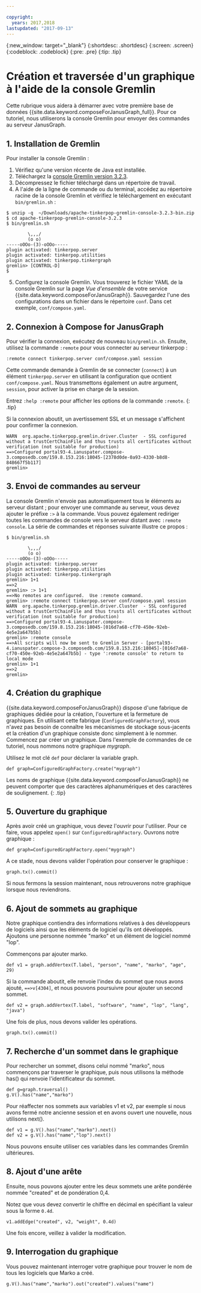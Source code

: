 ```yaml
---

copyright:
  years: 2017,2018
lastupdated: "2017-09-13"
---
```


{:new_window: target="_blank"}
{:shortdesc: .shortdesc}
{:screen: .screen}
{:codeblock: .codeblock}
{:pre: .pre}
{:tip: .tip}

# Création et traversée d'un graphique à l'aide de la console Gremlin

Cette rubrique vous aidera à démarrer avec votre première base de données {{site.data.keyword.composeForJanusGraph_full}}. Pour ce tutoriel, nous utiliserons la console Gremlin pour envoyer des commandes au serveur JanusGraph.

## 1. Installation de Gremlin

Pour installer la console Gremlin :

1. Vérifiez qu'une version récente de Java est installée.
2. Téléchargez la [console Gremlin version 3.2.3](https://archive.apache.org/dist/tinkerpop/3.2.3/apache-tinkerpop-gremlin-console-3.2.3-bin.zip).
3. Décompressez le fichier téléchargé dans un répertoire de travail.
4. A l'aide de la ligne de commande ou du terminal, accédez au répertoire racine de la console Gremlin et vérifiez le téléchargement en exécutant `bin/gremlin.sh` :

  ```text
  $ unzip -q  ~/Downloads/apache-tinkerpop-gremlin-console-3.2.3-bin.zip
  $ cd apache-tinkerpop-gremlin-console-3.2.3
  $ bin/gremlin.sh

          \,,,/
          (o o)
  -----oOOo-(3)-oOOo-----
  plugin activated: tinkerpop.server
  plugin activated: tinkerpop.utilities
  plugin activated: tinkerpop.tinkergraph
  gremlin> [CONTROL-D]                                                             $

  ```

5. Configurez la console Gremlin. Vous trouverez le fichier YAML de la console Gremlin sur la page *Vue d'ensemble* de votre service {{site.data.keyword.composeForJanusGraph}}. Sauvegardez l'une des configurations dans un fichier dans le répertoire `conf`. Dans cet exemple, `conf/compose.yaml`.
 
## 2. Connexion à Compose for JanusGraph

Pour vérifier la connexion, exécutez de nouveau `bin/gremlin.sh`. Ensuite, utilisez la commande `:remote` pour vous connecter au serveur tinkerpop :

```text
:remote connect tinkerpop.server conf/compose.yaml session
```

Cette commande demande à Gremlin de se connecter (`connect`) à un élément `tinkerpop.server` en utilisant la configuration que ocntient `conf/compose.yaml`. Nous transmettons également un autre argument, `session`, pour activer la prise en charge de la session.

Entrez `:help :remote` pour afficher les options de la commande `:remote`.
{: .tip}

Si la connexion aboutit, un avertissement SSL et un message s'affichent pour confirmer la connexion.

```text
WARN  org.apache.tinkerpop.gremlin.driver.Cluster  - SSL configured without a trustCertChainFile and thus trusts all certificates without verification (not suitable for production)
==>Configured portal93-4.ianuspater.compose-3.composedb.com/159.8.153.216:18045-[2378d0de-0a93-4330-b8d8-848667f5b117]
gremlin>
```

## 3. Envoi de commandes au serveur

La console Gremlin n'envoie pas automatiquement tous le éléments au serveur distant ; pour envoyer une commande au serveur, vous devez ajouter le préfixe `:>` à la commande. Vous pouvez également rediriger toutes les commandes de console vers le serveur distant avec `:remote console`. La série de commandes et réponses suivante illustre ce propos :

```text
$ bin/gremlin.sh                                                                   

        \,,,/
        (o o)
-----oOOo-(3)-oOOo-----
plugin activated: tinkerpop.server
plugin activated: tinkerpop.utilities
plugin activated: tinkerpop.tinkergraph
gremlin> 1+1
==>2
gremlin> :> 1+1
==>No remotes are configured.  Use :remote command.
gremlin> :remote connect tinkerpop.server conf/compose.yaml session
WARN  org.apache.tinkerpop.gremlin.driver.Cluster  - SSL configured without a trustCertChainFile and thus trusts all certificates without verification (not suitable for production)
==>Configured portal93-4.ianuspater.compose-3.composedb.com/159.8.153.216:18045-[016d7a68-cf70-450e-92eb-4e5e2a647b5b]
gremlin> :remote console
==>All scripts will now be sent to Gremlin Server - [portal93-4.ianuspater.compose-3.composedb.com/159.8.153.216:18045]-[016d7a68-cf70-450e-92eb-4e5e2a647b5b] - type ':remote console' to return to local mode
gremlin> 1+1
==>2
gremlin> 

```

## 4. Création du graphique

{{site.data.keyword.composeForJanusGraph}} dispose d'une fabrique de graphiques dédiée pour la création, l'ouverture et la fermeture de graphiques. En utilisant cette fabrique (`ConfiguredGraphFactory`), vous n'avez pas besoin de connaître les mécanismes de stockage sous-jacents et la création d'un graphique consiste donc simplement à le nommer. Commencez par créer un graphique. Dans l'exemple de commandes de ce tutoriel, nous nommons notre graphique _mygraph_.

Utilisez le mot clé `def` pour déclarer la variable graph.

```
def graph=ConfiguredGraphFactory.create("mygraph")
```

Les noms de graphique {{site.data.keyword.composeForJanusGraph}} ne peuvent comporter que des caractères alphanumériques et des caractères de soulignement.
{: .tip}

## 5. Ouverture du graphique

Après avoir créé un graphique, vous devez l'ouvrir pour l'utiliser. Pour ce faire, vous appelez `open()` sur `ConfiguredGraphFactory`. Ouvrons notre graphique :

```
def graph=ConfiguredGraphFactory.open("mygraph")
```

A ce stade, nous devons valider l'opération pour conserver le graphique :

```
graph.tx().commit()
```

Si nous fermons la session maintenant, nous retrouverons notre graphique lorsque nous reviendrons.

## 6. Ajout de sommets au graphique

Notre graphique contiendra des informations relatives à des développeurs de logiciels ainsi que les éléments de logiciel qu'ils ont développés. Ajoutons une personne nommée "marko" et un élément de logiciel nommé "lop".

Commençons par ajouter marko.

```
def v1 = graph.addVertex(T.label, "person", "name", "marko", "age", 29)
```

Si la commande aboutit, elle renvoie l'index du sommet que nous avons ajouté, `==>v[4304]`, et nous pouvons poursuivre pour ajouter un second sommet.

```
def v2 = graph.addVertex(T.label, "software", "name", "lop", "lang", "java")
```

Une fois de plus, nous devons valider les opérations.

```
graph.tx().commit()
```

## 7. Recherche d'un sommet dans le graphique

Pour rechercher un sommet, disons celui nommé "marko", nous commençons par traverser le graphique, puis nous utilisons la méthode has() qui renvoie l'identificateur du sommet.

```
def g=graph.traversal()
g.V().has("name","marko")
```

Pour réaffecter nos sommets aux variables v1 et v2, par exemple si nous avons fermé notre ancienne session et en avons ouvert une nouvelle, nous utilisons next().

```
def v1 = g.V().has("name","marko").next()
def v2 = g.V().has("name","lop").next()
```

Nous pouvons ensuite utiliser ces variables dans les commandes Gremlin ultérieures.

## 8. Ajout d'une arête

Ensuite, nous pouvons ajouter entre les deux sommets une arête pondérée nommée "created" et de pondération 0,4.

Notez que vous devez convertir le chiffre en décimal en spécifiant la valeur sous la forme `0.4d`.

```
v1.addEdge("created", v2, "weight", 0.4d)
```

Une fois encore, veillez à valider la modification.

## 9. Interrogation du graphique

Vous pouvez maintenant interroger votre graphique pour trouver le nom de tous les logiciels que Marko a créé.

```
g.V().has("name","marko").out("created").values("name")
```
